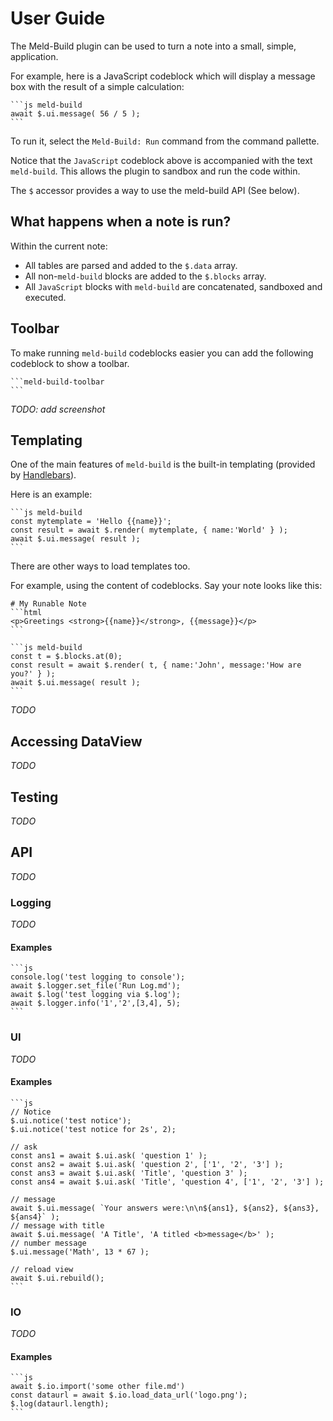 # User Guide

The Meld-Build plugin can be used to turn a note into a small, simple, application.

For example, here is a JavaScript codeblock which will display a message box with the result of a simple calculation:
````
```js meld-build
await $.ui.message( 56 / 5 );
```
````
To run it, select the `Meld-Build: Run` command from the command pallette.

Notice that the `JavaScript` codeblock above is accompanied with the text `meld-build`. This allows the plugin to sandbox and run the code within.

The `$` accessor provides a way to use the meld-build API (See below).

## What happens when a note is run?

Within the current note:
- All tables are parsed and added to the `$.data` array.
- All non-`meld-build` blocks are added to the `$.blocks` array.
- All `JavaScript` blocks with `meld-build` are concatenated, sandboxed and executed.

## Toolbar

To make running `meld-build` codeblocks easier you can add the following codeblock to show a toolbar.

````
```meld-build-toolbar
```
````

_TODO: add screenshot_

## Templating

One of the main features of `meld-build` is the built-in templating (provided by [Handlebars](https://handlebarsjs.com/)).

Here is an example:
````
```js meld-build
const mytemplate = 'Hello {{name}}';
const result = await $.render( mytemplate, { name:'World' } );
await $.ui.message( result );
```
````

There are other ways to load templates too.

For example, using the content of codeblocks.  Say your note looks like this:
````
# My Runable Note
```html
<p>Greetings <strong>{{name}}</strong>, {{message}}</p>
```

```js meld-build
const t = $.blocks.at(0);
const result = await $.render( t, { name:'John', message:'How are you?' } );
await $.ui.message( result );
```

````


_TODO_

## Accessing DataView

_TODO_


## Testing

_TODO_

## API

_TODO_

### Logging

_TODO_

#### Examples
````
```js
console.log('test logging to console');
await $.logger.set_file('Run Log.md');
await $.log('test logging via $.log');
await $.logger.info('1','2',[3,4], 5);
```
````

### UI

_TODO_

#### Examples
````
```js
// Notice
$.ui.notice('test notice');
$.ui.notice('test notice for 2s', 2);

// ask
const ans1 = await $.ui.ask( 'question 1' );
const ans2 = await $.ui.ask( 'question 2', ['1', '2', '3'] );
const ans3 = await $.ui.ask( 'Title', 'question 3' );
const ans4 = await $.ui.ask( 'Title', 'question 4', ['1', '2', '3'] );

// message
await $.ui.message( `Your answers were:\n\n${ans1}, ${ans2}, ${ans3}, ${ans4}` );
// message with title
await $.ui.message( 'A Title', 'A titled <b>message</b>' );
// number message
$.ui.message('Math', 13 * 67 );

// reload view
await $.ui.rebuild();
```
````

### IO

_TODO_

#### Examples
````
```js
await $.io.import('some other file.md')
const dataurl = await $.io.load_data_url('logo.png');
$.log(dataurl.length);
```
````